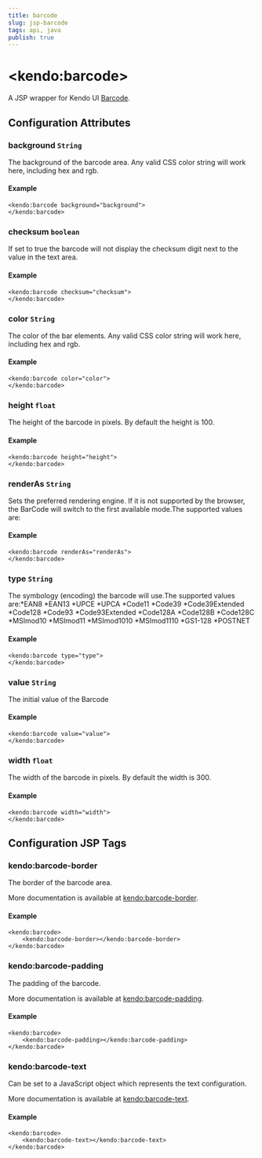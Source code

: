 ```yaml
---
title: barcode
slug: jsp-barcode
tags: api, java
publish: true
---
```


# \<kendo:barcode\>
A JSP wrapper for Kendo UI [Barcode](/api/dataviz/barcode).

## Configuration Attributes

### background `String`

The background of the barcode area.
Any valid CSS color string will work here, including hex and rgb.

#### Example
    <kendo:barcode background="background">
    </kendo:barcode>

### checksum `boolean`

If set to true the barcode will not display the checksum digit next to the value in the text area.

#### Example
    <kendo:barcode checksum="checksum">
    </kendo:barcode>

### color `String`

The color of the bar elements.
Any valid CSS color string will work here, including hex and rgb.

#### Example
    <kendo:barcode color="color">
    </kendo:barcode>

### height `float`

The height of the barcode in pixels.  By default the height is 100.

#### Example
    <kendo:barcode height="height">
    </kendo:barcode>

### renderAs `String`

Sets the preferred rendering engine.
If it is not supported by the browser, the BarCode will switch to the first available mode.The supported values are:

#### Example
    <kendo:barcode renderAs="renderAs">
    </kendo:barcode>

### type `String`

The symbology (encoding) the barcode will use.The supported values are:*EAN8
*EAN13
*UPCE
*UPCA
*Code11
*Code39
*Code39Extended
*Code128
*Code93
*Code93Extended
*Code128A
*Code128B
*Code128C
*MSImod10
*MSImod11
*MSImod1010
*MSImod1110
*GS1-128
*POSTNET

#### Example
    <kendo:barcode type="type">
    </kendo:barcode>

### value `String`

The initial value of the Barcode

#### Example
    <kendo:barcode value="value">
    </kendo:barcode>

### width `float`

The width of the barcode in pixels.  By default the width is 300.

#### Example
    <kendo:barcode width="width">
    </kendo:barcode>


##  Configuration JSP Tags

### kendo:barcode-border

The border of the barcode area.

More documentation is available at [kendo:barcode-border](barcode/border).

#### Example

    <kendo:barcode>
        <kendo:barcode-border></kendo:barcode-border>
    </kendo:barcode>

### kendo:barcode-padding

The padding of the barcode.

More documentation is available at [kendo:barcode-padding](barcode/padding).

#### Example

    <kendo:barcode>
        <kendo:barcode-padding></kendo:barcode-padding>
    </kendo:barcode>

### kendo:barcode-text

Can be set to a JavaScript object which represents the text configuration.

More documentation is available at [kendo:barcode-text](barcode/text).

#### Example

    <kendo:barcode>
        <kendo:barcode-text></kendo:barcode-text>
    </kendo:barcode>

